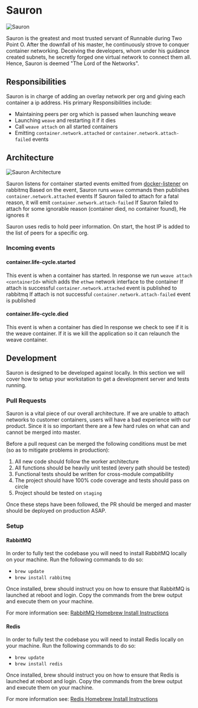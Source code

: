 # Sauron
![Sauron](http://pre02.deviantart.net/2d95/th/pre/i/2013/121/3/7/sauron__the_lord_of_the_rings_by_eduardoleon-d63r0ir.png)

Sauron is the greatest and most trusted servant of Runnable during Two Point O.  After the downfall of his master, he continuously strove to conquer container networking.  Deceiving the developers, whom under his guidance created subnets, he secretly forged one virtual network to connect them all.  Hence, Sauron is deemed "The Lord of the Networks".

## Responsibilities
Sauron is in charge of adding an overlay network per org and giving each container a ip address. His primary Responsibilities include:

* Maintaining peers per org which is passed when launching weave
* Launching `weave` and restarting it if it dies
* Call `weave attach` on all started containers
* Emitting `container.network.attached` or `container.network.attach-failed` events

## Architecture
![Sauron Architecture](https://docs.google.com/drawings/d/1MrohwgRaQXmE6rmVZ6x2hdkHRGMis33Y0fciQBkbFXA/pub?w=959&h=209)

Sauron listens for container started events emitted from [docker-listener](https://github.com/CodeNow/docker-listener) on rabbitmq
Based on the event, Sauron runs `weave` commands then publishes `container.network.attached` events
If Sauron failed to attach for a fatal reason, it will emit `container.network.attach-failed`
If Sauron failed to attach for some ignorable reason (container died, no container found), He ignores it

Sauron uses redis to hold peer information.
On start, the host IP is added to the list of peers for a specific org.

### Incoming events

#### container.life-cycle.started
This event is when a container has started.
In response we run `weave attach <containerId>` which adds the `ethwe` network interface to the container
If attach is successful `container.network.attached` event is published to rabbitmq
If attach is not successful `container.network.attach-failed` event is published

#### container.life-cycle.died
This event is when a container has died
In response we check to see if it is the weave container.
If it is we kill the application so it can relaunch the weave container.

## Development

Sauron is designed to be developed against locally. In this section we will cover
how to setup your workstation to get a development server and tests running.

### Pull Requests
Sauron is a vital piece of our overall architecture. If we are unable to
attach networks to customer containers, users will have a bad experience with our product.
Since it is so important there are a few hard rules on what can and cannot be merged into master.

Before a pull request can be merged the following conditions must be met (so as
to mitigate problems in production):

1. All new code should follow the worker architecture
2. All functions should be heavily unit tested (every path should be tested)
3. Functional tests should be written for cross-module compatibility
4. The project should have 100% code coverage and tests should pass on circle
5. Project should be tested on `staging`

Once these steps have been followed, the PR should be merged and master should
be deployed on production ASAP.

### Setup

#### RabbitMQ
In order to fully test the codebase you will need to install RabbitMQ locally
on your machine. Run the following commands to do so:

* `brew update`
* `brew install rabbitmq`

Once installed, brew should instruct you on how to ensure that RabbitMQ is
launched at reboot and login. Copy the commands from the brew output and execute
them on your machine.

For more information see:
[RabbitMQ Homebrew Install Instructions](https://www.rabbitmq.com/install-homebrew.html)

#### Redis
In order to fully test the codebase you will need to install Redis locally
on your machine. Run the following commands to do so:

* `brew update`
* `brew install redis`

Once installed, brew should instruct you on how to ensure that Redis is
launched at reboot and login. Copy the commands from the brew output and execute
them on your machine.

For more information see:
[Redis Homebrew Install Instructions](http://jasdeep.ca/2012/05/installing-redis-on-mac-os-x)

